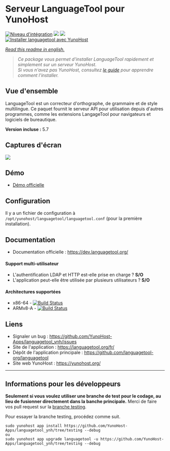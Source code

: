 # Serveur LanguageTool pour YunoHost

[![Niveau d'intégration](https://dash.yunohost.org/integration/languagetool.svg)](https://dash.yunohost.org/appci/app/languagetool) ![](https://ci-apps.yunohost.org/ci/badges/languagetool.status.svg) ![](https://ci-apps.yunohost.org/ci/badges/languagetool.maintain.svg)  
[![Installer languagetool avec YunoHost](https://install-app.yunohost.org/install-with-yunohost.svg)](https://install-app.yunohost.org/?app=languagetool)

*[Read this readme in english.](./README.md)* 

> *Ce package vous permet d'installer LanguageTool rapidement et simplement sur un serveur YunoHost.  
Si vous n'avez pas YunoHost, consultez [le guide](https://yunohost.org/#/install) pour apprendre comment l'installer.*

## Vue d'ensemble
LanguageTool est un correcteur d'orthographe, de grammaire et de style multilingue. Ce paquet fournit le serveur API pour utilisation depuis d'autres programmes, comme les extensions LangageTool pour navigateurs et logiciels de bureautique.

**Version incluse :** 5.7

## Captures d'écran

![](https://github.com/YunoHost-Apps/languagetool_ynh/raw/master/screenshot_fr.png)

## Démo

* [Démo officielle](https://api.languagetool.org/)

## Configuration

Il y a un fichier de configuration à `/opt/yunohost/languagetool/languagetool.conf` (pour la première installation).

## Documentation

 * Documentation officielle : https://dev.languagetool.org/

#### Support multi-utilisateur

* L'authentification LDAP et HTTP est-elle prise en charge ? **S/O**
* L'application peut-elle être utilisée par plusieurs utilisateurs ? **S/O**

#### Architectures supportées

* x86-64 - [![Build Status](https://ci-apps.yunohost.org/ci/logs/languagetool%20%28Apps%29.svg)](https://ci-apps.yunohost.org/ci/apps/languagetool/)
* ARMv8-A - [![Build Status](https://ci-apps-arm.yunohost.org/ci/logs/languagetool%20%28Apps%29.svg)](https://ci-apps-arm.yunohost.org/ci/apps/languagetool/)

## Liens

 * Signaler un bug : https://github.com/YunoHost-Apps/languagetool_ynh/issues
 * Site de l'application : https://languagetool.org/fr/
 * Dépôt de l'application principale : https://github.com/languagetool-org/languagetool
 * Site web YunoHost : https://yunohost.org/

---

## Informations pour les développeurs

**Seulement si vous voulez utiliser une branche de test pour le codage, au lieu de fusionner directement dans la banche principale.**
Merci de faire vos pull request sur la [branche testing](https://github.com/YunoHost-Apps/languagetool_ynh/tree/testing).

Pour essayer la branche testing, procédez comme suit.
```
sudo yunohost app install https://github.com/YunoHost-Apps/languagetool_ynh/tree/testing --debug
ou
sudo yunohost app upgrade languagetool -u https://github.com/YunoHost-Apps/languagetool_ynh/tree/testing --debug
```

